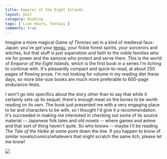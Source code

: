 ```yaml
---
title: Emperor of the Eight Islands
layout: post
category: Reading
tags: [ Lian Hearn, fantasy ]
comments: true
---
```


Imagine a more magical *Game of Thrones* set in a kind of medieval faux-Japan: you've got your [tengu](https://en.wikipedia.org/wiki/Tengu), your fickle forest spirits, your sorcerors and witches, but that stuff is just supersition and faith to the noble families who vie for power and the samurai who protect and serve them. This is the world of *Emperor of the Eight Islands*, which is the first book in a series I'm itching to continue with. It's pleasantly compact and quick-to-read, at about 250 pages of flowing prose. I'm not looking for volume in my reading diet these days, so more bite-size books are much more preferable to 600-page endurance-fests. 
 
I won't go into specifics about the story other than to say that while it certainly sets up its sequel, there's enough meat on the bones to be worth reading on its own. The book just presented me with a very engaging place to be and characters to be with, so I thought I'd give it a recommendation. It's succeeded in making me interested in checking out some of its source material -- Japanese folk tales and old novels -- where games and anime and that sort of thing haven't quite. So who knows -- maybe I'll be reading *The Tale of the Heike* at some point down the line. If you happen to know of similar novels/comics/whatevers that might scratch the same itch, please let me know! 

![](https://images-na.ssl-images-amazon.com/images/I/51uk1jFqimL._SX331_BO1,204,203,200_.jpg)
